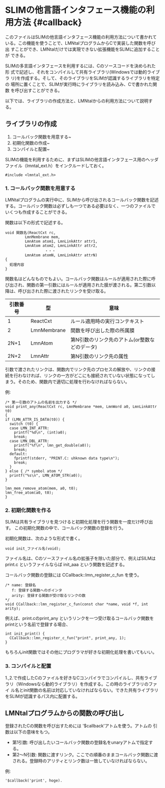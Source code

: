 # SLIMの他言語インタフェース機能の利用方法 {#callback}

このファイルはSLIMの他言語インタフェース機能の利用方法について書かれて
いる。この機能を使うことで、LMNtalプログラムからCで実装した関数を呼び出
すことができ、LMNtalだけでは実現できない拡張機能をSLIMに追加することが
できる。

SLIMの多言語インタフェースを利用するには、Cのソースコードを決められた形
式で記述し、それをコンパイルして共有ライブラリ(Windowsでは動的ライブラ
リ)を作成する。そして、そのライブラリをSLIMが認識するライブラリを特定の
場所に置くことで、SLIMが実行時にライブラリを読み込み、Cで書かれた関数
を呼び出すことができる。

以下では、ライブラリの作成方法と、LMNtalからの利用方法について説明する。

## ライブラリの作成 

1. コールバック関数を用意する~
2. 初期化関数の作成~
3. コンパイルと配置~

SLIMの機能を利用するために、まずはSLIMの他言語インタフェース用のヘッダ
ファイル（lmntal_ext.h）をインクルードしておく。

    #include <lmntal_ext.h>

### 1. コールバック関数を用意する

LMNtalプログラムの実行中に、SLIMから呼び出されるコールバック関数を記述
する。コールバック関数は必ずしも一つである必要はなく、一つのファイルで
いくつも作成することができる。

関数は以下の形式で記述する。

    void 関数名(ReactCxt rc,
             LmnMembrane mem,
             LmnAtom atom1, LmnLinkAttr attr1,
             LmnAtom atom2, LmnLinkAttr attr2,
                      ・・・
             LmnAtom atomN, LmnLinkAttr attrN)
    {
      処理内容
    }

関数名はどんなものでもよい。コールバック関数はルールが適用された際に呼
び出され、関数の第一引数にはルールが適用された膜が渡される。第二引数以
降は、呼び出された際に渡されたリンクを受け取る。

| 引数番号 | 型          | 意味               |
| ------ | ---- | ---- |
| 1        | ReactCxt    | ルール適用時の実行コンテキスト |
| 2        | LmnMembrane | 関数を呼び出した際の所属膜 |
| 2N+1     | LmnAtom     | 第N引数のリンク先のアトム(or整数などのデータ)  |
| 2N+2     | LmnAttr     | 第N引数のリンク先の属性  |

引数で渡されたリンクは、関数内でリンク先のプロセスの解放や、リンクの接
続を行わなければ、リンクの一方がどこにも接続されていない状態になってし
まう。そのため、関数内で適切に処理を行わなければならない。

例:

    /* 第一引数のアトムの名前を出力する */
    void print_any(ReactCxt rc, LmnMembrane *mem, LmnWord a0, LmnLinkAttr t0)
    {
    if (LMN_ATTR_IS_DATA(t0)) {
      switch (t0) {
      case LMN_INT_ATTR:
        printf("%d\n", (int)a0);
        break;
      case LMN_DBL_ATTR:
        printf("%f\n", lmn_get_double(a0));
        break;
      default:
        fprintf(stderr, "PRINT.C: uhknown data type\n");
        break;
      }
    } else { /* symbol atom */
      printf("%s\n", LMN_ATOM_STR(a0));
    }
    
    lmn_mem_remove_atom(mem, a0, t0);
    lmn_free_atom(a0, t0);
    }

### 2. 初期化関数を作る
SLIMは共有ライブラリを見つけると初期化処理を行う関数を一度だけ呼び出す。
この初期化関数の中で、コールバック関数の登録を行う。

初期化関数は、次のような形式で書く。

    void init_ファイル名(void);

ファイル名は、Cのソースファイル名の拡張子を除いた部分で、例えばSILMは
print.c というファイルならば init_aaa という関数を記述する。

コールバック関数の登録には CCallback::lmn_register_c_fun を使う。

    /* name: 登録名
       f: 登録する関数へのポインタ
       arity: 登録する関数が受け取るリンクの数
    */ 
    void CCallback::lmn_register_c_fun(const char *name, void *f, int arity);

例えば、print.cのprint_any というリンクを一つ受け取るコールバック関数を
printという名前で登録する場合、

    int init_print() {
      CCallback::lmn_register_c_fun("print", print_any, 1);
    }

もちろんinit関数ではその他にプログラマが好きな初期化処理を書いてもいい。

### 3. コンパイルと配置

1.,2.で作成したCのファイルを好きなCコンパイラでコンパイルし、共有ライブ
ラリ（Windowsなら動的ライブラリ）を作成する。この時のライブラリのファイ
ル名とinit関数の名前は対応していなければならない。できた共有ライブラリ
をSLIMが認識するパス内に配置する。

##  LMNtalプログラムからの関数の呼び出し
登録されたCの関数を呼び出すためには '$callback'アトムを使う。アトムの
引数は以下の意味をもつ。

- 第1引数: 呼び出したいコールバック関数の登録名をunaryアトムで指定する。
- 第2〜N引数: 関数に渡すリンク。ここでの順番のままコールバック関数に渡される。登録時のアリティとリンク数は一致していなければならない。

例:

    '$callback('print', hoge).
